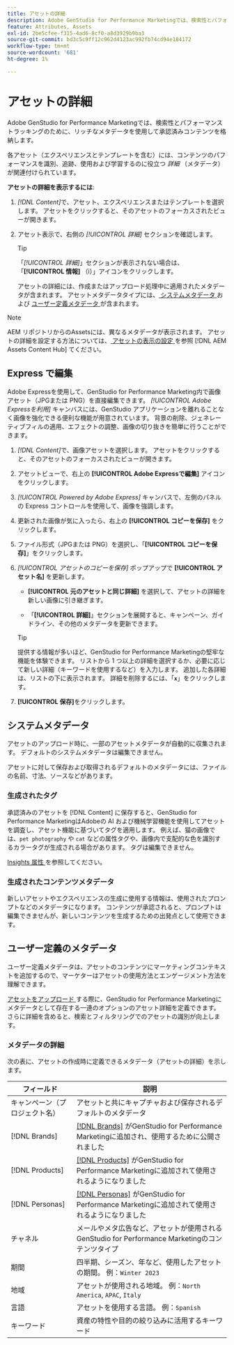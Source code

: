 ```yaml
---
title: アセットの詳細
description: Adobe GenStudio for Performance Marketingでは、検索性とパフォーマンストラッキングのために、リッチなメタデータを使用して承認済みコンテンツを格納します。
feature: Attributes, Assets
exl-id: 2be5cfee-f315-4ad6-8cf0-a8d3929b9ba3
source-git-commit: bd3c5c9ff12c962d4123ac992fb74cd94e184172
workflow-type: tm+mt
source-wordcount: '681'
ht-degree: 1%

---
```


# アセットの詳細

Adobe GenStudio for Performance Marketingでは、検索性とパフォーマンストラッキングのために、リッチなメタデータを使用して承認済みコンテンツを格納します。

各アセット（エクスペリエンスとテンプレートを含む）には、コンテンツのパフォーマンスを識別、追跡、使用および学習するのに役立つ _詳細_ （メタデータ）が関連付けられています。

**アセットの詳細を表示するには**:

1. _[!DNL Content]_&#x200B;で、アセット、エクスペリエンスまたはテンプレートを選択します。 アセットをクリックすると、そのアセットのフォーカスされたビューが開きます。

1. アセット表示で、右側の _[!UICONTROL 詳細]_ セクションを確認します。

   >[!TIP]
   >
   >「_[!UICONTROL 詳細]_」セクションが表示されない場合は、「**[!UICONTROL 情報]** （i）」アイコンをクリックします。

   アセットの詳細には、作成またはアップロード処理中に適用されたメタデータが含まれます。 アセットメタデータタイプには、[ システムメタデータ ](#system-metadata) および [ ユーザー定義メタデータ ](#user-defined-metadata) が含まれます。

>[!NOTE]
>
>AEM リポジトリからのAssetsには、異なるメタデータが表示されます。 アセットの詳細を設定する方法については、[ アセットの表示の設定 ](connect-aem-repo.md#step-4-configure-asset-visibility) を参照 [!DNL AEM Assets Content Hub] てください。

## Express で編集

Adobe Expressを使用して、GenStudio for Performance Marketing内で画像アセット（JPGまたは PNG）を直接編集できます。 _[!UICONTROL Adobe Expressを利用]_ キャンバスには、GenStudio アプリケーションを離れることなく画像を強化できる便利な機能が用意されています。 背景の削除、ジェネレーティブフィルの適用、エフェクトの調整、画像の切り抜きを簡単に行うことができます。

1. _[!DNL Content]_&#x200B;で、画像アセットを選択します。 アセットをクリックすると、そのアセットのフォーカスされたビューが開きます。

1. アセットビューで、右上の **[!UICONTROL Adobe Expressで編集]** アイコンをクリックします。

1. _[!UICONTROL Powered by Adobe Express]_ キャンバスで、左側のパネルの Express コントロールを使用して、画像を強調します。

1. 更新された画像が気に入ったら、右上の **[!UICONTROL コピーを保存]** をクリックします。

1. ファイル形式（JPGまたは PNG）を選択し、「**[!UICONTROL コピーを保存]**」をクリックします。

1. _[!UICONTROL アセットのコピーを保存]_ ポップアップで **[!UICONTROL アセット名]** を更新します。

   - **[!UICONTROL 元のアセットと同じ詳細]** を選択して、アセットの詳細を新しい画像に引き継ぎます。

   - 「**[!UICONTROL 詳細]**」セクションを展開すると、キャンペーン、ガイドライン、その他のメタデータを更新できます。

   >[!TIP]
   >
   >提供する情報が多いほど、GenStudio for Performance Marketingの堅牢な機能を体験できます。 リストから 1 つ以上の詳細を選択するか、必要に応じて新しい詳細（キーワードを使用するなど）を入力します。 追加した各詳細は、リストの下に表示されます。 詳細を削除するには、「**`x`**」をクリックします。

1. **[!UICONTROL 保存]**&#x200B;をクリックします。

## システムメタデータ

アセットのアップロード時に、一部のアセットメタデータが自動的に収集されます。 デフォルトのシステムメタデータは編集できません。

アセットに対して保存および取得されるデフォルトのメタデータには、ファイルの名前、寸法、ソースなどがあります。

### 生成されたタグ

承認済みのアセットを [!DNL Content] に保存すると、GenStudio for Performance MarketingはAdobeの AI および機械学習機能を使用してアセットを調査し、アセット機能に基づいてタグを適用します。 例えば、猫の画像では、`pet photography` や `cat` などの属性タグや、画像内で支配的な色を識別するカラータグが生成される場合があります。 タグは編集できません。

[Insights 属性 ](/help/user-guide/insights/attributes.md) を参照してください。

### 生成されたコンテンツメタデータ

新しいアセットやエクスペリエンスの生成に使用する情報は、使用されたプロンプトなどのメタデータになります。 コンテンツが承認されると、プロンプトは編集できませんが、新しいコンテンツを生成するための出発点として使用できます。

## ユーザー定義のメタデータ

ユーザー定義メタデータは、アセットのコンテンツにマーケティングコンテキストを追加するので、マーケターはアセットの使用方法とエンゲージメント方法を理解できます。

[ アセットをアップロード ](/help/user-guide/content/manage-assets.md#add-assets) する際に、GenStudio for Performance Marketingにメタデータとして存在する一連のオプションのアセット詳細を定義できます。 さらに詳細を含めると、検索とフィルタリングでのアセットの識別が向上します。

### メタデータの詳細

次の表に、アセットの作成時に定義できるメタデータ（アセットの詳細）を示します。

| フィールド | 説明 |
| ------------- | ----------- |
| キャンペーン（プロジェクト名） | アセットと共にキャプチャおよび保存されるデフォルトのメタデータ |
| [!DNL Brands] | [[!DNL Brands]](/help/user-guide/guidelines/brands.md) がGenStudio for Performance Marketingに追加され、使用するために公開されました |
| [!DNL Products] | [[!DNL Products]](/help/user-guide/guidelines/products.md) がGenStudio for Performance Marketingに追加されて使用されるようになりました |
| [!DNL Personas] | [[!DNL Personas]](/help/user-guide/guidelines/personas.md) がGenStudio for Performance Marketingに追加されて使用されるようになりました |
| チャネル | メールやメタ広告など、アセットが使用されるGenStudio for Performance Marketingのコンテンツタイプ |
| 期間 | 四半期、シーズン、年など、使用したアセットの期間。 例：`Winter 2023` |
| 地域  | アセットが使用される地域。 例：`North America`, `APAC`, `Italy` |
| 言語 | アセットを使用する言語。 例：`Spanish` |
| キーワード | 資産の特性や目的の絞り込みに活用するキーワード |

<!-- ## History

Expand the _[!UICONTROL History]_ section to view a timeline of approvals and activity.

list other activity, show screenshot?
-->
